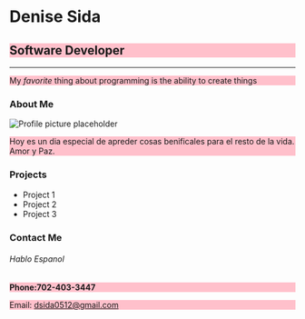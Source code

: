 <!DOCTYPE html>
<html>
  <head>
    <style>
 h2, p {
        background-color: pink;
      }
      </style>
    <meta charset="utf-8">
    <meta name="viewport" content="width=device-width">
    <title>repl.it</title>
  </head>
  <body>
    <div>
     <h1>Denise Sida</h1>
      <h2>Software Developer</h2>
      <hr />
      <p>My <em>favorite</em> thing about programming is the ability to create things </p>
      <h3>About Me</h3>
       <img src=https://www.freepik.com/free-photo/life-live-love-enjoy-positivity-grateful-passion_17123024.htm alt="Profile picture placeholder">
     <p>
     Hoy es un dia especial de apreder cosas benificales para el resto de la vida. Amor y Paz.
      </p>
      <h3>Projects</h3>
      <ul>
        <li>Project 1</li>
        <li>Project 2</li>
        <li>Project 3</li>
      </ul>
      <h3>Contact Me</h3><h6>Hablo Espanol</h3>
      <p><strong>Phone:702-403-3447</strong> </p>
            <p>Email: <a href="mailto:dsida0512@gmail.com">dsida0512@gmail.com</a></p>
     </div>
  </body>
</html>
  </body>
</html>
